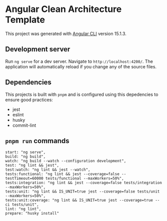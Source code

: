 # Angular Clean Architecture Template

This project was generated with [Angular CLI](https://github.com/angular/angular-cli) version 15.1.3.

## Development server

Run `ng serve` for a dev server. Navigate to `http://localhost:4200/`. The application will automatically reload if you change any of the source files.

## Dependencies

This projects is built with `pnpm` and is configured using this depedencies to ensure good practices:

- jest
- eslint
- husky
- commit-lint

## `pnpm run` commands

```
start: "ng serve",
build: "ng build",
watch: "ng build --watch --configuration development",
test: "ng lint && jest",
test:watch: "ng lint && jest --watch",
tests:functional: "ng lint && jest --coverage=false --testTimeout=60000 tests/functional --maxWorkers=50%",
tests:integration: "ng lint && jest --coverage=false tests/integration --maxWorkers=50%",
tests:unit: "ng lint && IS_UNIT=true jest --coverage=false tests/unit --maxWorkers=50%",
tests:unit:coverage: "ng lint && IS_UNIT=true jest --coverage=true --ci tests/unit",
lint: "ng lint",
prepare: "husky install"
```

